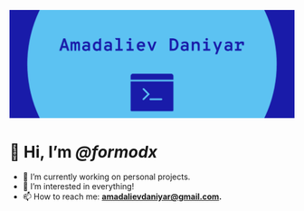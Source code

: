 ![image](/assets/images/logo.png)
# 👋 Hi, I’m _@formodx_
- 🔭 I’m currently working on personal projects.
- 👀 I’m interested in everything!
- 📫 How to reach me: **amadalievdaniyar@gmail.com.**
